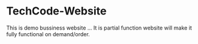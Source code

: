 # TechCode-Website
This is demo bussiness website ... It is partial function website will make it fully functional on demand/order.
